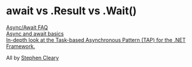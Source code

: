 # await vs .Result vs .Wait()

[Async/Await FAQ](https://devblogs.microsoft.com/pfxteam/asyncawait-faq/)  
[Async and await basics](http://blog.stephencleary.com/2012/02/async-and-await.html)  
[In-depth look at the Task-based Asynchronous Pattern (TAP) for the .NET Framework.](Resources/tap.pdf)

All by [Stephen Cleary](https://blog.stephencleary.com/) 


